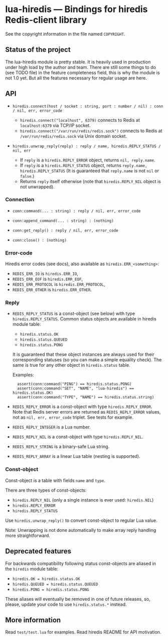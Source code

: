 lua-hiredis — Bindings for hiredis Redis-client library
=======================================================

See the copyright information in the file named `COPYRIGHT`.

Status of the project
---------------------

The lua-hiredis module is pretty stable. It is heavily used in production
under high load by the author and team. There are still some things to do
(see TODO file) in the feature completeness field, this is why the module
is not 1.0 yet. But all the features necessary for regular usage are here.

API
---

* `hiredis.connect(host / socket : string, port : number / nil) : conn / nil, err, error_code`

  * `hiredis.connect("localhost", 6379)` connects to Redis at `localhost:6379`
    via TCP/IP socket.
  * `hiredis.connect("/var/run/redis/redis.sock")` connects to Redis at
    `/var/run/redis/redis.sock` via Unix domain socket.

* `hiredis.unwrap_reply(reply) : reply / name, hiredis.REPLY_STATUS / nil, err`

  * If `reply` is a `hiredis.REPLY_ERROR` object, returns `nil, reply.name`.
  * If `reply` is a `hiredis.REPLY_STATUS` object,
    returns `reply.name, hiredis.REPLY_STATUS`
    (It is guaranteed that `reply.name` is not `nil` or `false`.)
  * Returns `reply` itself otherwise
    (note that `hiredis.REPLY_NIL` object is not unwrapped).

### Connection

* `conn:command(... : string) : reply / nil, err, error_code`

* `conn:append_command(... : string) : (nothing)`

* `conn:get_reply() : reply / nil, err, error_code`

* `conn:close() : (nothing)`

### Error-code

Hiredis error codes (see docs), also available as `hiredis.ERR_<something>`:

* `REDIS_ERR_IO` is `hiredis.ERR_IO`,
* `REDIS_ERR_EOF` is `hiredis.ERR_EOF`,
* `REDIS_ERR_PROTOCOL` is `hiredis.ERR_PROTOCOL`,
* `REDIS_ERR_OTHER` is `hiredis.ERR_OTHER`.

### Reply

* `REDIS_REPLY_STATUS` is a const-object (see below)
  with type `hiredis.REPLY_STATUS`.
  Common status objects are available in hiredis module table:

  * `hiredis.status.OK`
  * `hiredis.status.QUEUED`
  * `hiredis.status.PONG`

  It is guaranteed that these object instances are always used
  for their corresponding statuses (so you can make a simple equality check).
  The same is true for any other object in `hiredis.status` table.

  Examples:

        assert(conn:command("PING") == hiredis.status.PONG)
        assert(conn:command("SET", "NAME", "lua-hiredis") == hiredis.status.OK)
        assert(conn:command("TYPE", "NAME") == hiredis.status.string)

* `REDIS_REPLY_ERROR` is a const-object with type `hiredis.REPLY_ERROR`.
  Note that Redis server errors are returned as `REDIS_REPLY_ERROR` values,
  not as `nil, err, error_code` triplet. See tests for example.

* `REDIS_REPLY_INTEGER` is a Lua number.

* `REDIS_REPLY_NIL` is a const-object with type `hiredis.REPLY_NIL`.

* `REDIS_REPLY_STRING` is a binary-safe Lua string.

* `REDIS_REPLY_ARRAY` is a linear Lua table (nesting is supported).

### Const-object

Const-object is a table with fields `name` and `type`.

There are three types of const-objects:

  * `hiredis.REPLY_NIL` (only a single instance is ever used: `hiredis.NIL`)
  * `hiredis.REPLY_ERROR`
  * `hiredis.REPLY_STATUS`

Use `hiredis.unwrap_reply()` to convert const-object to regular Lua value.

Note: Unwrapping is not done automatically to make array reply handling
more straightforward.

Deprecated features
-------------------

For backwards compatibility following status const-objects are aliased
in the `hiredis` module table:

  * `hiredis.OK = hiredis.status.OK`
  * `hiredis.QUEUED = hiredis.status.QUEUED`
  * `hiredis.PONG = hiredis.status.PONG`

These aliases will eventually be removed in one of future releases,
so, please, update your code to use `hiredis.status.*` instead.

More information
----------------

Read `test/test.lua` for examples. Read hiredis README for API motivation.
